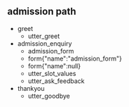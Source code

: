 ## admission path
* greet
    - utter_greet
* admission_enquiry
   - admission_form
   - form{"name":"admission_form"}
   - form{"name":null}
   - utter_slot_values
   - utter_ask_feedback
* thankyou
    - utter_goodbye